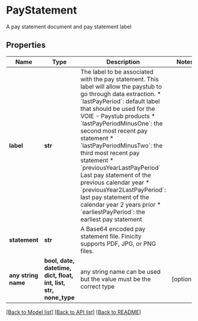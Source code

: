 # PayStatement

A pay statement document and pay statement label

## Properties
Name | Type | Description | Notes
------------ | ------------- | ------------- | -------------
**label** | **str** | The label to be associated with the pay statement. This label will allow the paystub to go through data extraction. * &#x60;lastPayPeriod&#x60;: default label that should be used for the VOIE - Paystub products * &#x60;lastPayPeriodMinusOne&#x60;: the second most recent pay statement * &#x60;lastPayPeriodMinusTwo&#x60;: the third most recent pay statement * &#x60;previousYearLastPayPeriod&#x60; Last pay statement of the previous calendar year * &#x60;previousYear2LastPayPeriod&#x60;: last pay statement of the calendar year 2 years prior * &#x60;earliestPayPeriod&#x60;: the earliest pay statement | 
**statement** | **str** | A Base64 encoded pay statement file. Finicity supports PDF, JPG, or PNG files. | 
**any string name** | **bool, date, datetime, dict, float, int, list, str, none_type** | any string name can be used but the value must be the correct type | [optional]

[[Back to Model list]](../README.md#documentation-for-models) [[Back to API list]](../README.md#documentation-for-api-endpoints) [[Back to README]](../README.md)


